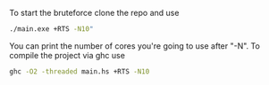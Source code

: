 To start the bruteforce clone the repo and use

```bash
./main.exe +RTS -N10"
``` 

You can print the number of cores you're going to use after "-N".
To compile the project via ghc use
```bash
ghc -O2 -threaded main.hs +RTS -N10
```